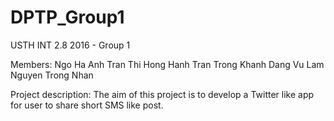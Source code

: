 ﻿# DPTP_Group1
USTH INT 2.8 2016 - Group 1

Members:
	Ngo Ha Anh
	Tran Thi Hong Hanh
	Tran Trong Khanh
	Dang Vu Lam
	Nguyen Trong Nhan

Project description:
    The aim of this project is to develop a Twitter like app for user to share short SMS like post.
